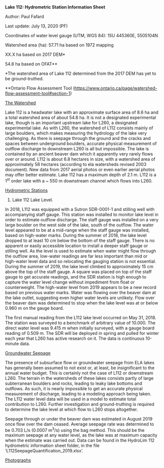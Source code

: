 **Lake 112: Hydrometric Station Information Sheet**

Author: Paul Fafard

Last update: July 13, 2020 (PF)

Coordinates of water level gauge (UTM, WGS 84): 15U 445360E, 5505104N

Watershed area (ha): 57.71 ha based on 1972 mapping

XX.X ha based on 2017 DEM\*

54.8 ha based on OFAT\*\*

\*The watershed area of Lake 112 determined from the 2017 DEM has yet to be ground-truthed.

\*\*Ontario Flow Assessment Tool (<https://www.ontario.ca/page/watershed-flow-assessment-tool#section-1>)

<u>The Watershed</u>

Lake 112 is a headwater lake with an approximate surface area of 8.6 ha and a total watershed area of about 54.8 ha. It is not a designated experimental lake, though is an important upstream lake for L260, a designated experimental lake. As with L260, the watershed of L112 consists mainly of large boulders, which makes measuring the hydrology of the lake very challenging. As there is seepage through the ground and the cracks and spaces between underground boulders, accurate physical measurement of outflow discharge to downstream L260 is all but impossible. The lake is contained by an ancient beaver dam which it apparently very rarely flows over or around. L112 is about 6.8 hectares in size, with a watershed area of approximately 58 hectares (according to ela watersheds revised 2003 document). New data from 2017 aerial photos or even earlier aerial photos may offer better estimate. Lake 112 has a maximum depth of 2.1 m. L112 is a 1<sup>st</sup> order lake with a ~ 550 m downstream channel which flows into L260.

<u>Hydrometric Stations</u>

1.  Lake 112 Lake Level.

In 2018, L112 was equipped with a Sutron SDR-0001-1 and stilling well with accompanying staff gauge. This station was installed to monitor lake level in order to estimate outflow discharge. The staff gauge was installed on a very large boulder on the west side of the lake, south of the outflow. The water level appeared to be at a mid-range when the staff gauge was installed, based on high-water marks. During the summer of 2018, the lake level dropped to at least 10 cm below the bottom of the staff gauge. There is no apparent or easily accessible location to install a deeper staff gauge or stilling well. As the level is used to estimate when water might flow through the outflow area, low-water readings are far less important than mid or high-water level data and so relocating the gauging station is not essential. During the summer of 2019, the lake level climbed to approximately 15 cm above the top of the staff gauge. A square was placed on top of the staff gauge to get accurate readings, and the SDR station is high enough to capture the water level change without impediment from float or counterweight. The high-water level from 2019 appears to be a new record based on previous water marks. Water was flowing over the beaver dam at the lake outlet, suggesting even higher water levels are unlikely. Flow over the beaver dam was determined to stop when the lake level was at or below 0.960 m on the gauge board.

The first manual reading from the L112 lake level occurred on May 31, 2018. The station was surveyed to a benchmark of arbitrary value of 10.000. The direct water level was 9.415 m when initially surveyed, with a gauge board reading of 0.509 m. The SDR will be deployed in spring and pulled for winter each year that L260 has active research on it. The data is continuous 10-minute data.

<u>Groundwater Seepage</u>

The presence of subsurface flow or groundwater seepage from ELA lakes has generally been assumed to not exist or, at least, be insignificant to the annual water budget. This is certainly not the case of L112 or downstream L260. The terrain in the watersheds of these lakes consists partly of large subterranean boulders and rocks, leading to leaky lake bottoms and outflows. As such, it is nearly impossible to get an accurate physical measurement of discharge, leading to a modeling approach being taken. The L112 water level data will be used in a model to estimate total contribution to L260. Further investigation and ground-truthing is required to determine the lake level at which flow to L260 stops altogether.

Seepage through or under the beaver dam was estimated in August 2019 once flow over the dam ceased. Average seepage rate was determined to be 0.703 L/s (0.0007 m<sup>3</sup>/s) using the bag method. This should be the maximum seepage at any water level, as the lake was at maximum capacity when the estimate was carried out. Data can be found in the HydroLim 112 hydrometric information sheet folder, in the file ‘L112SeepageQuantification_2019.xlsx’.

<u>Photographs</u>
